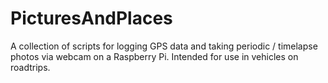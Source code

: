 # PicturesAndPlaces
A collection of scripts for logging GPS data and taking periodic / timelapse photos via webcam on a Raspberry Pi. Intended for use in vehicles on roadtrips.
